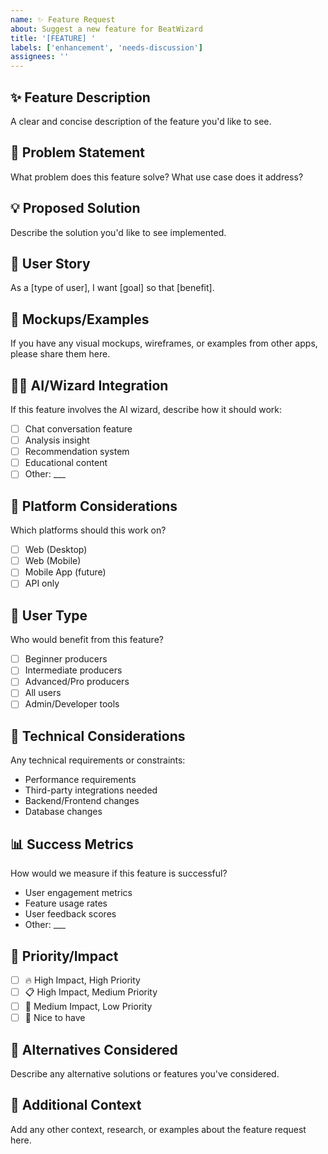 ```yaml
---
name: ✨ Feature Request
about: Suggest a new feature for BeatWizard
title: '[FEATURE] '
labels: ['enhancement', 'needs-discussion']
assignees: ''
---
```


## ✨ Feature Description
A clear and concise description of the feature you'd like to see.

## 🎯 Problem Statement
What problem does this feature solve? What use case does it address?

## 💡 Proposed Solution
Describe the solution you'd like to see implemented.

## 🎵 User Story
As a [type of user], I want [goal] so that [benefit].

## 🎪 Mockups/Examples
If you have any visual mockups, wireframes, or examples from other apps, please share them here.

## 🧙‍♂️ AI/Wizard Integration
If this feature involves the AI wizard, describe how it should work:
- [ ] Chat conversation feature
- [ ] Analysis insight
- [ ] Recommendation system
- [ ] Educational content
- [ ] Other: ___

## 📱 Platform Considerations
Which platforms should this work on?
- [ ] Web (Desktop)
- [ ] Web (Mobile)
- [ ] Mobile App (future)
- [ ] API only

## 🎯 User Type
Who would benefit from this feature?
- [ ] Beginner producers
- [ ] Intermediate producers  
- [ ] Advanced/Pro producers
- [ ] All users
- [ ] Admin/Developer tools

## 🔧 Technical Considerations
Any technical requirements or constraints:
- Performance requirements
- Third-party integrations needed
- Backend/Frontend changes
- Database changes

## 📊 Success Metrics
How would we measure if this feature is successful?
- User engagement metrics
- Feature usage rates
- User feedback scores
- Other: ___

## 🌟 Priority/Impact
- [ ] 🔥 High Impact, High Priority
- [ ] 📋 High Impact, Medium Priority  
- [ ] 📝 Medium Impact, Low Priority
- [ ] 💭 Nice to have

## 🔄 Alternatives Considered
Describe any alternative solutions or features you've considered.

## 📝 Additional Context
Add any other context, research, or examples about the feature request here.
